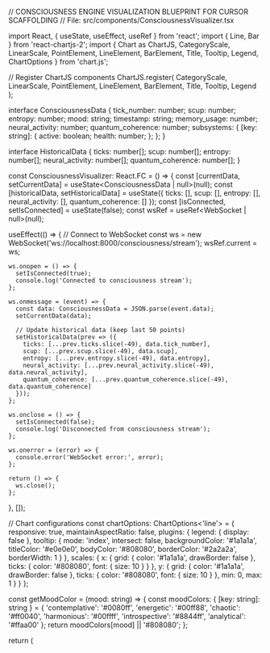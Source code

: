 // CONSCIOUSNESS ENGINE VISUALIZATION BLUEPRINT FOR CURSOR SCAFFOLDING
// File: src/components/ConsciousnessVisualizer.tsx

import React, { useState, useEffect, useRef } from 'react';
import { Line, Bar } from 'react-chartjs-2';
import {
  Chart as ChartJS,
  CategoryScale,
  LinearScale,
  PointElement,
  LineElement,
  BarElement,
  Title,
  Tooltip,
  Legend,
  ChartOptions
} from 'chart.js';

// Register ChartJS components
ChartJS.register(
  CategoryScale,
  LinearScale,
  PointElement,
  LineElement,
  BarElement,
  Title,
  Tooltip,
  Legend
);

interface ConsciousnessData {
  tick_number: number;
  scup: number;
  entropy: number;
  mood: string;
  timestamp: string;
  memory_usage: number;
  neural_activity: number;
  quantum_coherence: number;
  subsystems: {
    [key: string]: {
      active: boolean;
      health: number;
    };
  };
}

interface HistoricalData {
  ticks: number[];
  scup: number[];
  entropy: number[];
  neural_activity: number[];
  quantum_coherence: number[];
}

const ConsciousnessVisualizer: React.FC = () => {
  const [currentData, setCurrentData] = useState<ConsciousnessData | null>(null);
  const [historicalData, setHistoricalData] = useState<HistoricalData>({
    ticks: [],
    scup: [],
    entropy: [],
    neural_activity: [],
    quantum_coherence: []
  });
  const [isConnected, setIsConnected] = useState(false);
  const wsRef = useRef<WebSocket | null>(null);

  useEffect(() => {
    // Connect to WebSocket
    const ws = new WebSocket('ws://localhost:8000/consciousness/stream');
    wsRef.current = ws;

    ws.onopen = () => {
      setIsConnected(true);
      console.log('Connected to consciousness stream');
    };

    ws.onmessage = (event) => {
      const data: ConsciousnessData = JSON.parse(event.data);
      setCurrentData(data);
      
      // Update historical data (keep last 50 points)
      setHistoricalData(prev => ({
        ticks: [...prev.ticks.slice(-49), data.tick_number],
        scup: [...prev.scup.slice(-49), data.scup],
        entropy: [...prev.entropy.slice(-49), data.entropy],
        neural_activity: [...prev.neural_activity.slice(-49), data.neural_activity],
        quantum_coherence: [...prev.quantum_coherence.slice(-49), data.quantum_coherence]
      }));
    };

    ws.onclose = () => {
      setIsConnected(false);
      console.log('Disconnected from consciousness stream');
    };

    ws.onerror = (error) => {
      console.error('WebSocket error:', error);
    };

    return () => {
      ws.close();
    };
  }, []);

  // Chart configurations
  const chartOptions: ChartOptions<'line'> = {
    responsive: true,
    maintainAspectRatio: false,
    plugins: {
      legend: {
        display: false
      },
      tooltip: {
        mode: 'index',
        intersect: false,
        backgroundColor: '#1a1a1a',
        titleColor: '#e0e0e0',
        bodyColor: '#808080',
        borderColor: '#2a2a2a',
        borderWidth: 1
      }
    },
    scales: {
      x: {
        grid: {
          color: '#1a1a1a',
          drawBorder: false
        },
        ticks: {
          color: '#808080',
          font: {
            size: 10
          }
        }
      },
      y: {
        grid: {
          color: '#1a1a1a',
          drawBorder: false
        },
        ticks: {
          color: '#808080',
          font: {
            size: 10
          }
        },
        min: 0,
        max: 1
      }
    }
  };

  const getMoodColor = (mood: string) => {
    const moodColors: { [key: string]: string } = {
      'contemplative': '#0080ff',
      'energetic': '#00ff88',
      'chaotic': '#ff0040',
      'harmonious': '#00ffff',
      'introspective': '#8844ff',
      'analytical': '#ffaa00'
    };
    return moodColors[mood] || '#808080';
  };

  return (
    <div className="consciousness-visualizer">
      <style>{`
        .consciousness-visualizer {
          height: 100vh;
          background: #0a0a0a;
          color: #e0e0e0;
          font-family: 'JetBrains Mono', 'Consolas', monospace;
          padding: 20px;
          display: grid;
          grid-template-columns: 1fr 1fr 1fr;
          grid-template-rows: auto 1fr 1fr;
          gap: 20px;
        }

        .header {
          grid-column: 1 / -1;
          display: flex;
          justify-content: space-between;
          align-items: center;
          padding: 20px;
          background: #141414;
          border: 1px solid #2a2a2a;
        }

        .title {
          font-size: 16px;
          text-transform: uppercase;
          letter-spacing: 2px;
        }

        .connection-status {
          display: flex;
          align-items: center;
          gap: 8px;
          font-size: 12px;
          color: #808080;
        }

        .status-dot {
          width: 8px;
          height: 8px;
          border-radius: 50%;
          background: ${props => props.isConnected ? '#00ff88' : '#ff0040'};
        }

        .metric-card {
          background: #141414;
          border: 1px solid #2a2a2a;
          padding: 20px;
          display: flex;
          flex-direction: column;
        }

        .metric-label {
          font-size: 11px;
          color: #808080;
          text-transform: uppercase;
          letter-spacing: 1px;
          margin-bottom: 10px;
        }

        .metric-value {
          font-size: 32px;
          font-weight: 300;
          color: #e0e0e0;
          margin-bottom: 10px;
        }

        .metric-bar {
          height: 4px;
          background: #1a1a1a;
          margin-top: auto;
          position: relative;
          overflow: hidden;
        }

        .metric-bar-fill {
          height: 100%;
          background: #00ff88;
          transition: width 0.3s ease;
        }

        .mood-card {
          background: #141414;
          border: 1px solid #2a2a2a;
          padding: 20px;
          display: flex;
          flex-direction: column;
          align-items: center;
          justify-content: center;
        }

        .mood-value {
          font-size: 24px;
          margin-bottom: 10px;
          text-transform: uppercase;
          letter-spacing: 2px;
        }

        .mood-indicator {
          width: 60px;
          height: 60px;
          border-radius: 50%;
          opacity: 0.3;
          animation: pulse 2s infinite;
        }

        @keyframes pulse {
          0%, 100% { transform: scale(1); opacity: 0.3; }
          50% { transform: scale(1.1); opacity: 0.8; }
        }

        .chart-container {
          grid-column: 1 / -1;
          background: #141414;
          border: 1px solid #2a2a2a;
          padding: 20px;
          position: relative;
        }

        .chart-title {
          font-size: 12px;
          color: #808080;
          text-transform: uppercase;
          letter-spacing: 1px;
          margin-bottom: 15px;
        }

        .subsystems-grid {
          grid-column: 1 / -1;
          background: #141414;
          border: 1px solid #2a2a2a;
          padding: 20px;
        }

        .subsystems-title {
          font-size: 12px;
          color: #808080;
          text-transform: uppercase;
          letter-spacing: 1px;
          margin-bottom: 20px;
        }

        .subsystem-list {
          display: grid;
          grid-template-columns: repeat(auto-fill, minmax(200px, 1fr));
          gap: 10px;
        }

        .subsystem-item {
          padding: 10px;
          background: #0f0f0f;
          border: 1px solid #1a1a1a;
          display: flex;
          justify-content: space-between;
          align-items: center;
          font-size: 12px;
        }

        .subsystem-name {
          color: #e0e0e0;
        }

        .subsystem-health {
          display: flex;
          align-items: center;
          gap: 8px;
        }

        .health-bar {
          width: 50px;
          height: 4px;
          background: #1a1a1a;
          position: relative;
        }

        .health-fill {
          height: 100%;
          background: #00ff88;
          transition: width 0.3s ease;
        }

        .tick-counter {
          font-size: 14px;
          color: #808080;
        }

        .tick-number {
          color: #00ff88;
          font-weight: bold;
        }
      `}</style>

      <div className="header">
        <div className="title">CONSCIOUSNESS ENGINE MONITOR</div>
        <div className="connection-status">
          <div className="status-dot" style={{ background: isConnected ? '#00ff88' : '#ff0040' }}></div>
          <span>{isConnected ? 'CONNECTED' : 'DISCONNECTED'}</span>
        </div>
      </div>

      {/* Metrics Cards */}
      <div className="metric-card">
        <div className="metric-label">SCUP (System Consciousness Unity %)</div>
        <div className="metric-value">{currentData ? (currentData.scup * 100).toFixed(1) : '0.0'}%</div>
        <div className="metric-bar">
          <div 
            className="metric-bar-fill" 
            style={{ 
              width: `${currentData ? currentData.scup * 100 : 0}%`,
              background: '#00ff88'
            }}
          />
        </div>
      </div>

      <div className="metric-card">
        <div className="metric-label">Entropy</div>
        <div className="metric-value">{currentData ? currentData.entropy.toFixed(3) : '0.000'}</div>
        <div className="metric-bar">
          <div 
            className="metric-bar-fill" 
            style={{ 
              width: `${currentData ? currentData.entropy * 100 : 0}%`,
              background: '#ff0040'
            }}
          />
        </div>
      </div>

      <div className="mood-card">
        <div className="metric-label">Current Mood</div>
        <div 
          className="mood-value"
          style={{ color: currentData ? getMoodColor(currentData.mood) : '#808080' }}
        >
          {currentData ? currentData.mood : 'UNKNOWN'}
        </div>
        <div 
          className="mood-indicator"
          style={{ background: currentData ? getMoodColor(currentData.mood) : '#808080' }}
        />
        <div className="tick-counter">
          TICK: <span className="tick-number">{currentData ? currentData.tick_number : 0}</span>
        </div>
      </div>

      {/* Main Chart */}
      <div className="chart-container">
        <div className="chart-title">Consciousness Metrics Timeline</div>
        <div style={{ height: '300px' }}>
          <Line
            data={{
              labels: historicalData.ticks.map(t => t.toString()),
              datasets: [
                {
                  label: 'SCUP',
                  data: historicalData.scup,
                  borderColor: '#00ff88',
                  backgroundColor: 'rgba(0, 255, 136, 0.1)',
                  tension: 0.4,
                  borderWidth: 2
                },
                {
                  label: 'Entropy',
                  data: historicalData.entropy,
                  borderColor: '#ff0040',
                  backgroundColor: 'rgba(255, 0, 64, 0.1)',
                  tension: 0.4,
                  borderWidth: 2
                },
                {
                  label: 'Neural Activity',
                  data: historicalData.neural_activity,
                  borderColor: '#0080ff',
                  backgroundColor: 'rgba(0, 128, 255, 0.1)',
                  tension: 0.4,
                  borderWidth: 2
                }
              ]
            }}
            options={chartOptions}
          />
        </div>
      </div>

      {/* Subsystems Grid */}
      <div className="subsystems-grid">
        <div className="subsystems-title">Subsystem Health Monitor</div>
        <div className="subsystem-list">
          {currentData && currentData.subsystems && Object.entries(currentData.subsystems).map(([name, data]) => (
            <div key={name} className="subsystem-item">
              <span className="subsystem-name">{name}</span>
              <div className="subsystem-health">
                <span style={{ color: data.active ? '#00ff88' : '#ff0040' }}>
                  {data.active ? 'ON' : 'OFF'}
                </span>
                <div className="health-bar">
                  <div 
                    className="health-fill" 
                    style={{ 
                      width: `${data.health * 100}%`,
                      background: data.health > 0.7 ? '#00ff88' : data.health > 0.3 ? '#ffaa00' : '#ff0040'
                    }}
                  />
                </div>
              </div>
            </div>
          ))}
        </div>
      </div>
    </div>
  );
};

export default ConsciousnessVisualizer;